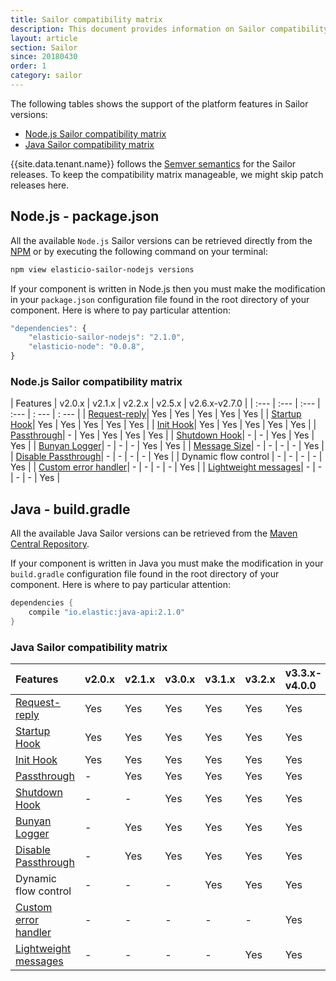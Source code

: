 ```yaml
---
title: Sailor compatibility matrix
description: This document provides information on Sailor compatibility matrix
layout: article
section: Sailor
since: 20180430
order: 1
category: sailor
---
```


The following tables shows the support of the platform features in Sailor versions:

 * [Node.js Sailor compatibility matrix](#nodejs-sailor-compatibility-matrix)
 * [Java Sailor compatibility matrix](#java-sailor-compatibility-matrix)

{{site.data.tenant.name}} follows the [Semver semantics](https://en.wikipedia.org/wiki/Software_versioning)
for the Sailor releases. To keep the compatibility matrix manageable,
we might skip patch releases here.

## Node.js - package.json

All the available `Node.js` Sailor versions can be retrieved directly from the
[NPM](https://www.npmjs.com/package/elasticio-sailor-nodejs) or by executing the
following command on your terminal:

```sh
npm view elasticio-sailor-nodejs versions
```

If your component is written in Node.js then you must make the modification in
your `package.json` configuration file found in the root directory of your component.
Here is where to pay particular attention:

```js
"dependencies": {
    "elasticio-sailor-nodejs": "2.1.0",
    "elasticio-node": "0.0.8",
}
```

### Node.js Sailor compatibility matrix

| Features             | v2.0.x | v2.1.x | v2.2.x | v2.5.x | v2.6.x-v2.7.0 |
| :---                 | :---   | :---   | :---   | : --- | : --- |
| [Request-reply](/components/request-reply/index.html#request-reply-mechanism)| Yes    | Yes    | Yes    | Yes   | Yes   |
| [Startup Hook](/references/sailor-hooks.html#startup-hook)| Yes    | Yes    | Yes    | Yes   | Yes   |
| [Init Hook](/references/sailor-hooks.html#init-hook)| Yes    | Yes    | Yes    | Yes   | Yes   |
| [Passthrough](/guides/passthrough-feature)| -      | Yes    | Yes    | Yes   | Yes   |
| [Shutdown Hook](/references/sailor-hooks.html#shutdown-hook)| -      | -      | Yes    | Yes   | Yes   |
| [Bunyan Logger](/references/sailor-logger)| -      | -      | -      | Yes   | Yes   |
| [Message Size](/guides/platform-behavior.html#default-limits)| -      | -      | -      | -     | Yes   |
| [Disable Passthrough](/guides/passthrough-feature.html#disable-passthrough)| -      | -      | -      | -     | Yes   |
| Dynamic flow control | -      | -      | -      | -     | Yes   |
| [Custom error handler](/guides/custom-error-handler.html)| -      | -      | -      | -     | Yes   |
| [Lightweight messages](/releases/20/31.html#support-for-large-messages)| -      | -      | -      | -     | Yes   |

## Java - build.gradle

All the available Java Sailor versions can be retrieved from the
[Maven Central Repository](https://search.maven.org/#search%7Cga%7C1%7Cio.elastic).

If your component is written in Java you must make the modification in your
`build.gradle` configuration file found in the root directory of your component.
Here is where to pay particular attention:

```java
dependencies {
    compile "io.elastic:java-api:2.1.0"
}
```

### Java Sailor compatibility matrix

| Features             | v2.0.x | v2.1.x | v3.0.x | v3.1.x | v3.2.x | v3.3.x-v4.0.0 |
| :---                 | :---   | :---   | :---   | :---   | :---   | :---   |
| [Request-reply](/components/request-reply/index.html#request-reply-mechanism)| Yes    | Yes    | Yes    | Yes    | Yes    | Yes    |
| [Startup Hook](/references/sailor-hooks.html#startup-hook)| Yes    | Yes    | Yes    | Yes    | Yes    | Yes    |
| [Init Hook](/references/sailor-hooks.html#init-hook)| Yes    | Yes    | Yes    | Yes    | Yes    | Yes    |
| [Passthrough](/guides/passthrough-feature)| -      | Yes    | Yes    | Yes    | Yes    | Yes    |
| [Shutdown Hook](/references/sailor-hooks.html#shutdown-hook)| -      | -      | Yes    | Yes    | Yes    | Yes    |
| [Bunyan Logger](/references/sailor-logger)| -      | Yes    | Yes    | Yes    | Yes    | Yes    |
| [Disable Passthrough](/guides/passthrough-feature.html#disable-passthrough)| -      | Yes    | Yes    | Yes    | Yes    | Yes    |
| Dynamic flow control | -      | -      | -      | Yes    | Yes    | Yes    |
| [Custom error handler](/guides/custom-error-handler.html)| -      | -      | -      | -      | -      | Yes    |
| [Lightweight messages](/releases/20/31.html#support-for-large-messages)| -      | -      | -      | -      | Yes    | Yes    |
